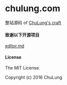 # chulung.com
整站源码 of [ChuLung's craft](https://chulung.com) 

#### 致谢以下开源项目
[editor.md](https://github.com/pandao/editor.md)

#### License

The MIT License.

Copyright (c) 2016 ChuLung

